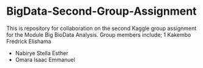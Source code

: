 # BigData-Second-Group-Assignment
This is repository for collaboration on the second Kaggle group assignment for the Module Big BioData Analysis. 
Group members include;
1 Kakembo Fredrick Elishama
- Nabirye Stella Esther
- Omara Isaac Emmanuel
